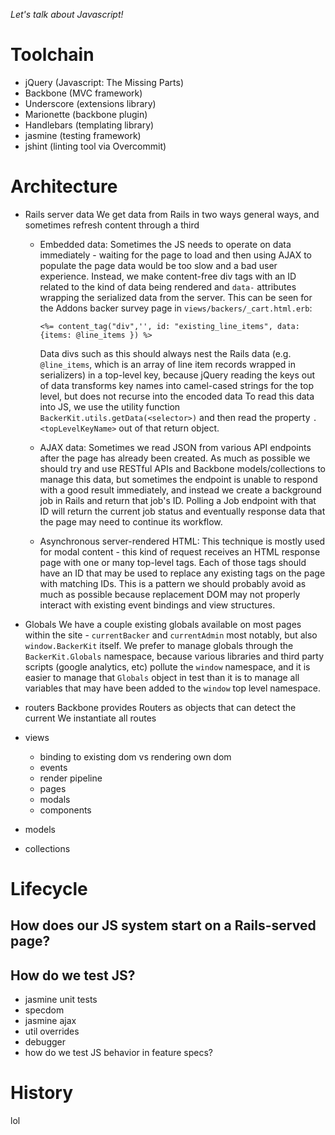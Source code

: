 *Let's talk about Javascript!*

Toolchain
===

* jQuery (Javascript: The Missing Parts)
* Backbone (MVC framework)
* Underscore (extensions library)
* Marionette (backbone plugin)
* Handlebars (templating library)
* jasmine (testing framework)
* jshint (linting tool via Overcommit)

Architecture
===

* Rails server data
  We get data from Rails in two ways general ways, and sometimes refresh content through a third
    * Embedded data:
      Sometimes the JS needs to operate on data immediately - waiting for the page to load and then using AJAX to populate the page data would be too slow and a bad user experience.
      Instead, we make content-free div tags with an ID related to the kind of data being rendered and `data-` attributes wrapping the serialized data from the server.
      This can be seen for the Addons backer survey page in `views/backers/_cart.html.erb`:
        
        `<%= content_tag("div",'', id: "existing_line_items", data: {items: @line_items }) %>`

      Data divs such as this should always nest the Rails data (e.g. `@line_items`, which is an array of line item records wrapped in serializers) in a top-level key, because jQuery reading the keys out of data transforms key names into camel-cased strings for the top level, but does not recurse into the encoded data
      To read this data into JS, we use the utility function `BackerKit.utils.getData(<selector>)` and then read the property `.<topLevelKeyName>` out of that return object.

    * AJAX data: 
      Sometimes we read JSON from various API endpoints after the page has already been created.
      As much as possible we should try and use RESTful APIs and Backbone models/collections to manage this data,
      but sometimes the endpoint is unable to respond with a good result immediately,
      and instead we create a background job in Rails and return that job's ID.
      Polling a Job endpoint with that ID will return the current job status and eventually response data that the page may need to continue its workflow.

    * Asynchronous server-rendered HTML:
      This technique is mostly used for modal content - this kind of request receives an HTML response page with one or many top-level tags.
      Each of those tags should have an ID that may be used to replace any existing tags on the page with matching IDs. 
      This is a pattern we should probably avoid as much as possible because replacement DOM may not properly interact with existing event bindings and view structures.

* Globals
  We have a couple existing globals available on most pages within the site - `currentBacker` and `currentAdmin` most notably, but also `window.BackerKit` itself.
  We prefer to manage globals through the `BackerKit.Globals` namespace, because various libraries and third party scripts (google analytics, etc) pollute the `window` namespace,
  and it is easier to manage that `Globals` object in test than it is to manage all variables that may have been added to the `window` top level namespace.

* routers
  Backbone provides Routers as objects that can detect the current 
  We instantiate all routes
* views
  * binding to existing dom vs rendering own dom
  * events
  * render pipeline
  * pages
  * modals
  * components
* models
* collections

Lifecycle
===

How does our JS system start on a Rails-served page?
---
How do we test JS?
---
* jasmine unit tests
* specdom
* jasmine ajax
* util overrides
* debugger
* how do we test JS behavior in feature specs?

History
===
lol
